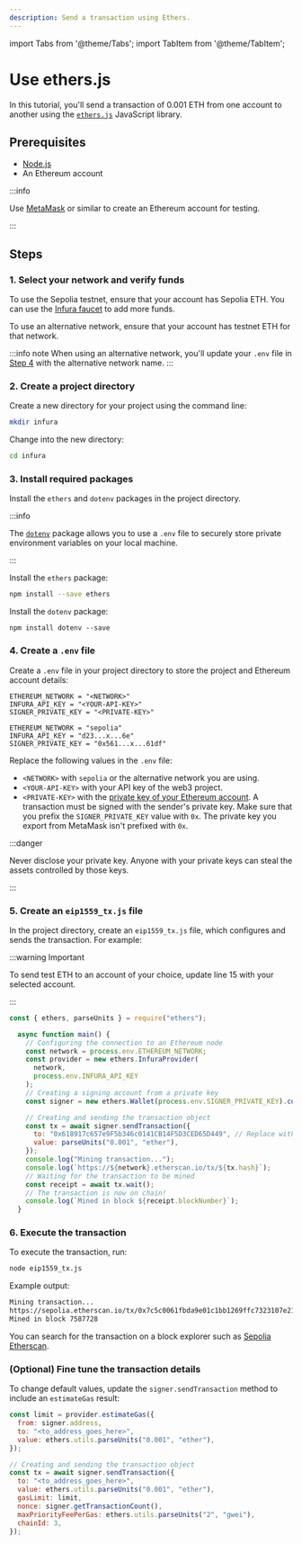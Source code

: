 ```yaml
---
description: Send a transaction using Ethers.
---
```


import Tabs from '@theme/Tabs';
import TabItem from '@theme/TabItem';

# Use ethers.js

In this tutorial, you'll send a transaction of 0.001 ETH from one account to another using the [`ethers.js`](https://docs.ethers.io/v5/) JavaScript library.

## Prerequisites

- [Node.js](https://nodejs.org/en/download/)
- An Ethereum account

:::info

Use [MetaMask](https://metamask.io) or similar to create an Ethereum account for testing.

:::

## Steps

### 1. Select your network and verify funds

<Tabs>
  <TabItem value="Sepolia" label="Sepolia" default>

To use the Sepolia testnet, ensure that your account has Sepolia ETH.
You can use the [Infura faucet](https://www.infura.io/faucet) to add more funds.

</TabItem>
<TabItem value="Alternative network" label="Alternative network" default>

To use an alternative network, ensure that your account has testnet ETH for that network.

:::info note
When using an alternative network, you'll update your `.env` file in
[Step 4](#4-create-a-env-file) with the alternative network name.
:::

</TabItem>
</Tabs>

### 2. Create a project directory

Create a new directory for your project using the command line:

```bash
mkdir infura
```

Change into the new directory:

```bash
cd infura
```

### 3. Install required packages

Install the `ethers` and `dotenv` packages in the project directory.

:::info

The [`dotenv`](../../../how-to/javascript-dotenv.md) package allows you to use a `.env` file to securely store private environment variables on your local machine.

:::

Install the `ethers` package:


```bash
npm install --save ethers
```

Install the `dotenv` package:

```
npm install dotenv --save
```

### 4. Create a `.env` file

Create a `.env` file in your project directory to store the project and Ethereum account details:

<Tabs>
  <TabItem value="Syntax" label="Syntax" default>

```text title=".env"
ETHEREUM_NETWORK = "<NETWORK>"
INFURA_API_KEY = "<YOUR-API-KEY>"
SIGNER_PRIVATE_KEY = "<PRIVATE-KEY>"
```

</TabItem>
<TabItem value="Example" label="Example" default>

```text title=".env"
ETHEREUM_NETWORK = "sepolia"
INFURA_API_KEY = "d23...x...6e"
SIGNER_PRIVATE_KEY = "0x561...x...61df"
```

</TabItem>
</Tabs>

Replace the following values in the `.env` file:

- `<NETWORK>` with `sepolia` or the alternative network you are using.
- `<YOUR-API-KEY>` with your API key of the web3 project.
- `<PRIVATE-KEY>` with the [private key of your Ethereum account](https://metamask.zendesk.com/hc/en-us/articles/360015289632-How-to-Export-an-Account-Private-Key). A transaction must be signed with the sender's private key. Make sure that you prefix the `SIGNER_PRIVATE_KEY` value with `0x`. The private key you export from MetaMask isn't prefixed with `0x`.

:::danger

Never disclose your private key. Anyone with your private keys can steal the assets controlled by those keys.

:::

### 5. Create an `eip1559_tx.js` file

In the project directory, create an `eip1559_tx.js` file, which configures and sends the transaction. For example:

:::warning Important

To send test ETH to an account of your choice, update line 15 with your selected account.

:::

```javascript title="eip1559_tx.js" showLineNumbers {15}
const { ethers, parseUnits } = require("ethers");

  async function main() {
    // Configuring the connection to an Ethereum node
    const network = process.env.ETHEREUM_NETWORK;
    const provider = new ethers.InfuraProvider(
      network,
      process.env.INFURA_API_KEY
    );
    // Creating a signing account from a private key
    const signer = new ethers.Wallet(process.env.SIGNER_PRIVATE_KEY).connect(provider);

    // Creating and sending the transaction object
    const tx = await signer.sendTransaction({
      to: "0x618917c657e9F5b346c0141CB14F5D3CED65D449", // Replace with your selected account
      value: parseUnits("0.001", "ether"),
    });
    console.log("Mining transaction...");
    console.log(`https://${network}.etherscan.io/tx/${tx.hash}`);
    // Waiting for the transaction to be mined
    const receipt = await tx.wait();
    // The transaction is now on chain!
    console.log(`Mined in block ${receipt.blockNumber}`);
  }
```

### 6. Execute the transaction

To execute the transaction, run:

```bash
node eip1559_tx.js
```

Example output:

```bash
Mining transaction...
https://sepolia.etherscan.io/tx/0x7c5c0061fbda9e01c1bb1269ffc7323107e2116d8f7327ee945aecc7c33d21c8
Mined in block 7587728
```

You can search for the transaction on a block explorer such as [Sepolia Etherscan](https://www.infura.io/faucet).

### (Optional) Fine tune the transaction details

To change default values, update the `signer.sendTransaction` method to include an `estimateGas` result:

```javascript title="eip1559_tx.js"
const limit = provider.estimateGas({
  from: signer.address,
  to: "<to_address_goes_here>",
  value: ethers.utils.parseUnits("0.001", "ether"),
});

// Creating and sending the transaction object
const tx = await signer.sendTransaction({
  to: "<to_address_goes_here>",
  value: ethers.utils.parseUnits("0.001", "ether"),
  gasLimit: limit,
  nonce: signer.getTransactionCount(),
  maxPriorityFeePerGas: ethers.utils.parseUnits("2", "gwei"),
  chainId: 3,
});
```
